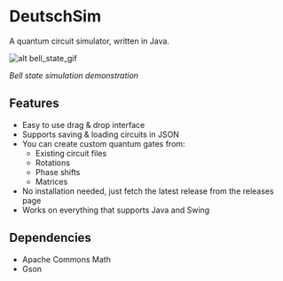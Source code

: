# DeutschSim

A quantum circuit simulator, written in Java.

![alt bell_state_gif](https://media.giphy.com/media/3ov9jOT7SkcrXTzNew/giphy.gif)

_Bell state simulation demonstration_

## Features
* Easy to use drag & drop interface
* Supports saving & loading circuits in JSON
* You can create custom quantum gates from:
   * Existing circuit files
   * Rotations
   * Phase shifts
   * Matrices
* No installation needed, just fetch the latest release from the releases page
* Works on everything that supports Java and Swing

## Dependencies
* Apache Commons Math
* Gson
